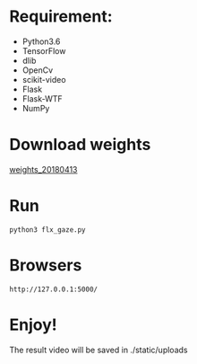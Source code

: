 # Requirement:
- Python3.6
- TensorFlow
- dlib
- OpenCv
- scikit-video
- Flask
- Flask-WTF
- NumPy
# Download weights
[weights_20180413](http://bit.ly/2pmrKlB)
# Run
```
python3 flx_gaze.py
```
# Browsers
```
http://127.0.0.1:5000/
```
# Enjoy!
The result video will be saved in ./static/uploads
